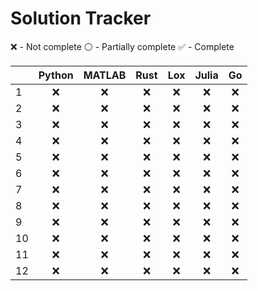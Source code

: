 <!-- {"python": [0, 0, 0, 0, 0, 0, 0, 0, 0, 0, 0, 0], "matlab": [0, 0, 0, 0, 0, 0, 0, 0, 0, 0, 0, 0], "rust": [0, 0, 0, 0, 0, 0, 0, 0, 0, 0, 0, 0], "lox": [0, 0, 0, 0, 0, 0, 0, 0, 0, 0, 0, 0], "julia": [0, 0, 0, 0, 0, 0, 0, 0, 0, 0, 0, 0], "go": [0, 0, 0, 0, 0, 0, 0, 0, 0, 0, 0, 0]} -->
# Solution Tracker
:x: - Not complete
:white_circle: - Partially complete
:white_check_mark: - Complete


|    |       Python       |       MATLAB       |        Rust        |        Lox         |       Julia        |         Go         |
|----|:------------------:|:------------------:|:------------------:|:------------------:|:------------------:|:------------------:|
| 1  |        :x:         |        :x:         |        :x:         |        :x:         |        :x:         |        :x:         |
| 2  |        :x:         |        :x:         |        :x:         |        :x:         |        :x:         |        :x:         |
| 3  |        :x:         |        :x:         |        :x:         |        :x:         |        :x:         |        :x:         |
| 4  |        :x:         |        :x:         |        :x:         |        :x:         |        :x:         |        :x:         |
| 5  |        :x:         |        :x:         |        :x:         |        :x:         |        :x:         |        :x:         |
| 6  |        :x:         |        :x:         |        :x:         |        :x:         |        :x:         |        :x:         |
| 7  |        :x:         |        :x:         |        :x:         |        :x:         |        :x:         |        :x:         |
| 8  |        :x:         |        :x:         |        :x:         |        :x:         |        :x:         |        :x:         |
| 9  |        :x:         |        :x:         |        :x:         |        :x:         |        :x:         |        :x:         |
| 10 |        :x:         |        :x:         |        :x:         |        :x:         |        :x:         |        :x:         |
| 11 |        :x:         |        :x:         |        :x:         |        :x:         |        :x:         |        :x:         |
| 12 |        :x:         |        :x:         |        :x:         |        :x:         |        :x:         |        :x:         |

